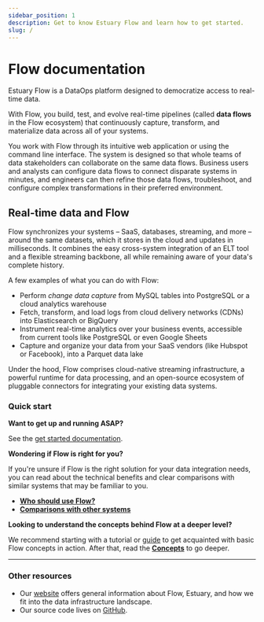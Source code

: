 ```yaml
---
sidebar_position: 1
description: Get to know Estuary Flow and learn how to get started.
slug: /
---
```


# Flow documentation

Estuary Flow is a DataOps platform designed to democratize access to real-time data.

With Flow, you build, test, and evolve real-time pipelines (called **data flows** in the Flow ecosystem) that continuously capture, transform, and materialize data across all of your systems.

You work with Flow through its intuitive web application or using the command line interface.
The system is designed so that whole teams of data stakeholders can collaborate on the same data flows. Business users and analysts can configure data flows to connect disparate systems in minutes,
and engineers can then refine those data flows, troubleshoot, and configure complex transformations in their preferred environment.

## Real-time data and Flow

Flow synchronizes your systems – SaaS, databases, streaming, and more – around the same datasets, which it stores in the cloud and updates in milliseconds. It combines the easy cross-system integration of an ELT tool and a flexible streaming backbone,
all while remaining aware of your data's complete history.

A few examples of what you can do with Flow:

 * Perform *change data capture* from MySQL tables into PostgreSQL or a cloud analytics warehouse
 * Fetch, transform, and load logs from cloud delivery networks (CDNs) into Elasticsearch or BigQuery
 * Instrument real-time analytics over your business events, accessible from current tools like PostgreSQL or even Google Sheets
 * Capture and organize your data from your SaaS vendors (like Hubspot or Facebook), into a Parquet data lake

Under the hood, Flow comprises cloud-native streaming infrastructure, a powerful runtime for data processing,
and an open-source ecosystem of pluggable connectors for integrating your existing data systems.

### Quick start

**Want to get up and running ASAP?**

See the [get started documentation](../getting-started/installation.md).

**Wondering if Flow is right for you?**

If you're unsure if Flow is the right solution for your data integration needs, you can read about the technical benefits and clear comparisons with similar systems that may be familiar to you.

* **[Who should use Flow?](overview/who-should-use-flow.md)**
* **[Comparisons with other systems](overview/comparisons.md)**

**Looking to understand the concepts behind Flow at a deeper level?**

We recommend starting with a tutorial or [guide](../guides/create-dataflow.md) to get acquainted with basic Flow concepts in action.
After that, read the **[Concepts](concepts/README.md)** to go deeper.

****

### **Other resources**

* Our [website](https://www.estuary.dev) offers general information about Flow, Estuary, and how we fit into the data infrastructure landscape.
* Our source code lives on [GitHub](https://github.com/estuary).

